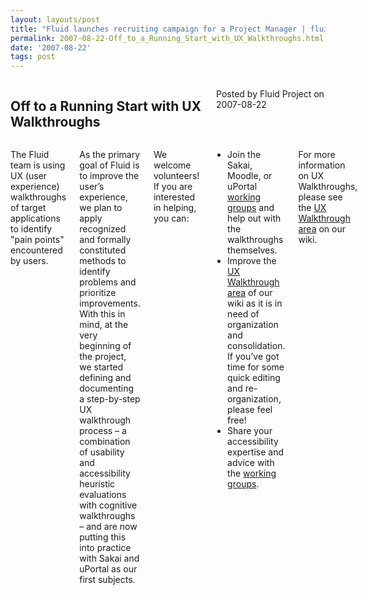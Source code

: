 ```yaml
---
layout: layouts/post
title: "Fluid launches recruiting campaign for a Project Manager | fluid"
permalink: 2007-08-22-Off_to_a_Running_Start_with_UX_Walkthroughs.html
date: '2007-08-22'
tags: post
---
```

<section class="row">
                <div class="medium-6 columns">
                    <h2 class="fluid-web-emphasized-text">Off to a Running Start with UX Walkthroughs</h2>
                    <p class="fluid-web-news-post-meta">
                        Posted by Fluid Project on 2007-08-22
                    </p>
                </div>
                <div class="medium-6 columns">
                    <p>The Fluid team is using UX (user experience) walkthroughs of target applications to identify &quot;pain points&quot; encountered by users.</p>
<p>As the primary goal of Fluid is to improve the user&rsquo;s experience, we plan to apply recognized and formally constituted methods to identify problems and prioritize improvements. With this in mind, at the very beginning of the project, we started defining and documenting a step-by-step UX walkthrough process &ndash; a combination of usability and accessibility heuristic evaluations with cognitive walkthroughs &ndash; and are now putting this into practice with Sakai and uPortal as our first subjects.</p>
<p>We welcome volunteers! If you are interested in helping, you can:</p>
<ul>
    <li> Join the Sakai, Moodle, or uPortal <a href="http://wiki.fluidproject.org/display/fluid/UX+Walkthrough+Working+Groups">working groups</a> and help out with the walkthroughs themselves. </li>
    <li>Improve the <a href="http://wiki.fluidproject.org/display/fluid/User+Experience+Walkthroughs">UX Walkthrough area</a> of our wiki as it is in need of organization and consolidation. If you&rsquo;ve got time for some quick editing and re-organization, please feel free! <br />
    </li>
    <li>Share your accessibility expertise and advice with the <a href="http://wiki.fluidproject.org/display/fluid/UX+Walkthrough+Working+Groups">working groups</a>.</li>
</ul>
<p>For more information on UX Walkthroughs, please see the <a href="http://wiki.fluidproject.org/display/fluid/User+Experience+Walkthroughs">UX Walkthrough area</a> on our wiki.</p>
                </div>
            </section>
